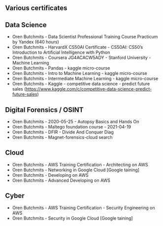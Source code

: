 ## Various certificates

Data Science
------------
* Oren Butchmits - Data Scientist Professional Training Course Practicum by Yandex (640 hours)
* Oren Butchmits - HarvardX CS50AI Certificate - CS50AI: CS50’s Introduction to Artificial Intelligence with Python
* Oren Butchmits - Coursera JG4ACACW5ADY - Stanford University - Machine Learning
* Oren Butchmits - Pandas - kaggle micro-course
* Oren Butchmits - Intro to Machine Learning - kaggle micro-course
* Oren Butchmits - Intermediate Machine Learning - kaggle micro-course
* Oren Butchmits - Kaggle - competitive data science - predict future sales (https://www.kaggle.com/c/competitive-data-science-predict-future-sales)

Digital Forensics / OSINT 
-------------------------
* Oren Butchmits - 2020-05-25 - Autopsy Basics and Hands On
* Oren Butchmits - Maltego foundation course - 2021-04-19
* Oren Butchmits - DFIR - Divide And Conquer Diag
* Oren Butchmits - Magnet-forensics-cloud search

Cloud
-----
* Oren Butchmits - AWS Training Certification - Architecting on AWS
* Oren Butchmits - Networking in Google Cloud [Google taining]
* Oren Butchmits - Developing on AWS
* Oren Butchmits - Advanced Developing on AWS

Cyber
-----
* Oren Butchmits - AWS Training Certification - Security Engineering on AWS
* Oren Butchmits - Security in Google Cloud [Google taining]

